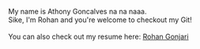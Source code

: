 My name is Athony Goncalves na na naaa.
<br>Sike, I'm Rohan and you're welcome to checkout my Git!
<br><br>You can also check out my resume here: [Rohan Gonjari](https://github.com/rohang2504/rohang2504/blob/main/Rohan_Gonjari_CV.pdf)

<!---
rohang2504/rohang2504 is a ✨ special ✨ repository because its `README.md` (this file) appears on your GitHub profile.
You can click the Preview link to take a look at your changes.
--->
